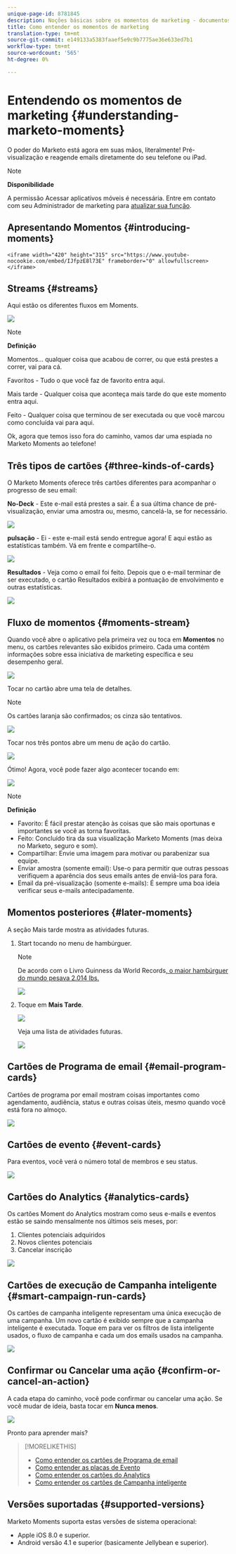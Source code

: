 ```yaml
---
unique-page-id: 8781845
description: Noções básicas sobre os momentos de marketing - documentos do Marketo - documentação do produto
title: Como entender os momentos de marketing
translation-type: tm+mt
source-git-commit: e149133a5383faaef5e9c9b7775ae36e633ed7b1
workflow-type: tm+mt
source-wordcount: '565'
ht-degree: 0%

---
```



# Entendendo os momentos de marketing {#understanding-marketo-moments}

O poder do Marketo está agora em suas mãos, literalmente! Pré-visualização e reagende emails diretamente do seu telefone ou iPad.

>[!NOTE]
>
>**Disponibilidade**
>
>A permissão Acessar aplicativos móveis é necessária. Entre em contato com seu Administrador de marketing para [atualizar sua função](../../../../../product-docs/administration/users-and-roles/managing-user-roles-and-permissions.md).

## Apresentando Momentos {#introducing-moments}

`<iframe width="420" height="315" src="https://www.youtube-nocookie.com/embed/IJfpzE8l73E" frameborder="0" allowfullscreen></iframe>`

## Streams {#streams}

Aqui estão os diferentes fluxos em Moments.

![](assets/image2015-7-15-15-3a6-3a10.png)

>[!NOTE]
>
>**Definição**
>
>Momentos... qualquer coisa que acabou de correr, ou que está prestes a correr, vai para cá.
>
>Favoritos - Tudo o que você faz de favorito entra aqui.
>
>Mais tarde - Qualquer coisa que aconteça mais tarde do que este momento entra aqui.
>
>Feito - Qualquer coisa que terminou de ser executada ou que você marcou como concluída vai para aqui.

Ok, agora que temos isso fora do caminho, vamos dar uma espiada no Marketo Moments ao telefone!

## Três tipos de cartões {#three-kinds-of-cards}

O Marketo Moments oferece três cartões diferentes para acompanhar o progresso de seu email:

**No-Deck**  - Este e-mail está prestes a sair. É a sua última chance de pré-visualização, enviar uma amostra ou, mesmo, cancelá-la, se for necessário.

![](assets/image2015-7-17-11-3a25-3a48.png)

**pulsação**  - Ei - este e-mail está sendo entregue agora! E aqui estão as estatísticas também. Vá em frente e compartilhe-o.

![](assets/image2015-7-17-11-3a27-3a22.png)

**Resultados**  - Veja como o email foi feito. Depois que o e-mail terminar de ser executado, o cartão Resultados exibirá a pontuação de envolvimento e outras estatísticas.

![](assets/image2015-7-17-11-3a43-3a28.png)

## Fluxo de momentos {#moments-stream}

Quando você abre o aplicativo pela primeira vez ou toca em **Momentos** no menu, os cartões relevantes são exibidos primeiro. Cada uma contém informações sobre essa iniciativa de marketing específica e seu desempenho geral.

![](assets/image2015-7-15-10-3a46-3a19.png)

Tocar no cartão abre uma tela de detalhes.

>[!NOTE]
>
>Os cartões laranja são confirmados; os cinza são tentativos.

![](assets/image2015-9-25-9-3a37-3a26.png)

Tocar nos três pontos abre um menu de ação do cartão.

![](assets/image2015-7-15-10-3a47-3a34.png)

Ótimo! Agora, você pode fazer algo acontecer tocando em:

![](assets/image2015-7-15-10-3a49-3a20.png)

>[!NOTE]
>
>**Definição**
>
>* Favorito: É fácil prestar atenção às coisas que são mais oportunas e importantes se você as torna favoritas.
>* Feito: Concluído tira da sua visualização Marketo Moments (mas deixa no Marketo, seguro e som).
>* Compartilhar: Envie uma imagem para motivar ou parabenizar sua equipe.
>* Enviar amostra (somente email): Use-o para permitir que outras pessoas verifiquem a aparência dos seus emails antes de enviá-los para fora.
>* Email da pré-visualização (somente e-mails): É sempre uma boa ideia verificar seus e-mails antecipadamente.

>



## Momentos posteriores {#later-moments}

A seção Mais tarde mostra as atividades futuras.

1. Start tocando no menu de hambúrguer.

   >[!NOTE]
   >
   >De acordo com o Livro Guinness da World Records[, o maior hambúrguer do mundo pesava 2.014 lbs.](http://www.guinnessworldrecords.com/world-records/largest-hamburger)

   ![](assets/image2015-7-15-10-3a52-3a5.png)

1. Toque em **Mais Tarde**.

   ![](assets/image2015-7-15-10-3a54-3a47.png)

   Veja uma lista de atividades futuras.

   ![](assets/image2015-6-29-15-3a24-3a3.png)

## Cartões de Programa de email {#email-program-cards}

Cartões de programa por email mostram coisas importantes como agendamento, audiência, status e outras coisas úteis, mesmo quando você está fora no almoço.

![](assets/image2015-6-29-15-3a31-3a57.png)

## Cartões de evento {#event-cards}

Para eventos, você verá o número total de membros e seu status.

![](assets/image2015-6-29-15-3a39-3a12.png)

## Cartões do Analytics {#analytics-cards}

Os cartões Moment do Analytics mostram como seus e-mails e eventos estão se saindo mensalmente nos últimos seis meses, por:

1. Clientes potenciais adquiridos
1. Novos clientes potenciais
1. Cancelar inscrição

![](assets/image2015-7-6-13-3a26-3a33.png)

## Cartões de execução de Campanha inteligente {#smart-campaign-run-cards}

Os cartões de campanha inteligente representam uma única execução de uma campanha. Um novo cartão é exibido sempre que a campanha inteligente é executada. Toque em para ver os filtros de lista inteligente usados, o fluxo de campanha e cada um dos emails usados na campanha.

![](assets/image2015-9-23-11-3a0-3a54.png)

## Confirmar ou Cancelar uma ação {#confirm-or-cancel-an-action}

A cada etapa do caminho, você pode confirmar ou cancelar uma ação. Se você mudar de ideia, basta tocar em **Nunca menos**.

![](assets/image2015-7-14-17-3a11-3a29.png)

Pronto para aprender mais?

>[!MORELIKETHIS]
>
>* [Como entender os cartões de Programa de email](understanding-email-program-cards.md)
>* [Como entender as placas de Evento](understanding-event-cards.md)
>* [Como entender os cartões do Analytics](understanding-analytics-cards.md)
>* [Como entender os cartões de Campanha inteligente](understanding-smart-campaign-cards.md)

>



## Versões suportadas {#supported-versions}

Marketo Moments suporta estas versões de sistema operacional:

* Apple iOS 8.0 e superior.
* Android versão 4.1 e superior (basicamente Jellybean e superior).

